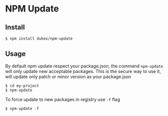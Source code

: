# NPM Update

## Install

```
$ npm install dukex/npm-update
```

## Usage

By default npm update respect your package.json, the command `npm-update` will only update new acceptable packages. This is the secure way to use it, will update only patch or minor version as your package.json

```
$ cd my-project
$ npm-update
```

To force update to new packages in registry use `-f` flag

```
$ npm-update -f
```
